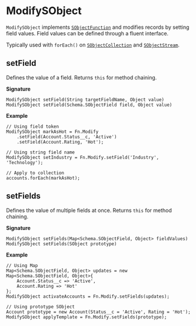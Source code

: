 # ModifySObject

`ModifySObject` implements [`SObjectFunction`](SObjectFunction) and modifies records by setting field values. Field values can be defined through a fluent interface.

Typically used with `forEach()` on [`SObjectCollection`](../collection/SObjectCollection) and [`SObjectStream`](../stream/SObjectStream).

## setField

Defines the value of a field. Returns `this` for method chaining.

**Signature**
```apex
ModifySObject setField(String targetFieldName, Object value)
ModifySObject setField(Schema.SObjectField field, Object value)
```

**Example**
```apex
// Using field token
ModifySObject markAsHot = Fn.Modify
    .setField(Account.Status__c, 'Active')
    .setField(Account.Rating, 'Hot');

// Using string field name
ModifySObject setIndustry = Fn.Modify.setField('Industry', 'Technology');

// Apply to collection
accounts.forEach(markAsHot);
```

## setFields

Defines the value of multiple fields at once. Returns `this` for method chaining.

**Signature**
```apex
ModifySObject setFields(Map<Schema.SObjectField, Object> fieldValues)
ModifySObject setFields(SObject prototype)
```

**Example**
```apex
// Using Map
Map<Schema.SObjectField, Object> updates = new Map<Schema.SObjectField, Object>{
    Account.Status__c => 'Active',
    Account.Rating => 'Hot'
};
ModifySObject activateAccounts = Fn.Modify.setFields(updates);

// Using prototype SObject
Account prototype = new Account(Status__c = 'Active', Rating = 'Hot');
ModifySObject applyTemplate = Fn.Modify.setFields(prototype);
```